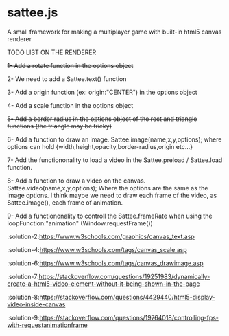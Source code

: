 # sattee.js
A small framework for making a multiplayer game with built-in html5 canvas renderer

TODO LIST ON THE RENDERER

~~1- Add a rotate function in the options object~~

2- We need to add a Sattee.text() function

3- Add a origin function (ex: origin:"CENTER") in the options object

4- Add a scale function in the options object

~~5- Add a border radius in the options object of the rect and triangle functions (the triangle may be tricky)~~

6- Add a function to draw an image. Sattee.image(name,x,y,options); where options can hold {width,height,opacity,border-radius,origin etc...}

7- Add the functiononality to load a video in the Sattee.preload / Sattee.load function.

8- Add a function to draw a video on the canvas. Sattee.video(name,x,y,options); Where the options are the same as the image options. I think maybe we need to draw each frame of the video, as Sattee.image(), each frame of animation.

9- Add a functiononality to controll the Sattee.frameRate when using the loopFunction:"animation" (Window.requestFrame())

:solution-2:https://www.w3schools.com/graphics/canvas_text.asp

:solution-4:https://www.w3schools.com/tags/canvas_scale.asp

:solution-6:https://www.w3schools.com/tags/canvas_drawimage.asp

:solution-7:https://stackoverflow.com/questions/19251983/dynamically-create-a-html5-video-element-without-it-being-shown-in-the-page

:solution-8:https://stackoverflow.com/questions/4429440/html5-display-video-inside-canvas

:solution-9:https://stackoverflow.com/questions/19764018/controlling-fps-with-requestanimationframe
